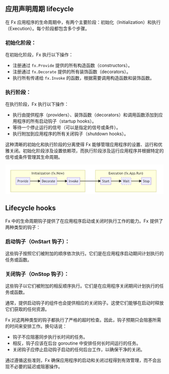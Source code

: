 ## 应用声明周期 lifecycle

在 Fx 应用程序的生命周期中，有两个主要阶段：初始化（Initialization）和执行（Execution）。每个阶段都包含多个步骤。

### 初始化阶段：

在初始化阶段，Fx 执行以下操作：

- 注册通过 `fx.Provide` 提供的所有构造函数（constructors）。
- 注册通过 `fx.Decorate` 提供的所有装饰函数（decorators）。
- 执行所有传递给 `fx.Invoke` 的函数，根据需要调用构造函数和装饰函数。

### 执行阶段：

在执行阶段，Fx 执行以下操作：

- 执行由提供程序（providers）、装饰函数（decorators）和调用函数添加到应用程序的所有启动钩子（startup hooks）。
- 等待一个停止运行的信号（可以是指定的信号或条件）。
- 执行附加到应用程序的所有关闭钩子（shutdown hooks）。

这种清晰的初始化和执行阶段的分离使得 Fx 能够管理应用程序的设置、运行和优雅关闭。初始化阶段涉及设置依赖项，而执行阶段涉及运行应用程序并根据特定的信号或条件管理其生命周期。

![image-20231220154441266](../../img/image-20231220154441266.png)

## Lifecycle hooks

Fx 中的生命周期钩子提供了在应用程序启动或关闭时执行工作的能力。Fx 提供了两种类型的钩子：

### 启动钩子（OnStart 钩子）：

这些钩子按照它们被附加的顺序依次执行。它们是在应用程序启动期间计划执行的任务或函数。

### 关闭钩子（OnStop 钩子）：

这些钩子以它们被附加的相反顺序执行。它们是在应用程序关闭期间计划执行的任务或函数。

通常，提供启动钩子的组件也会提供相应的关闭钩子。这使它们能够在启动时释放它们获取的任何资源。

Fx 对这两种类型的钩子都执行了严格的超时检查。因此，钩子预期只会阻塞所需的时间来安排工作。换句话说：

- 钩子不应阻塞同步执行长时间的任务。
- 相反，钩子应该在后台 goroutine 中安排任何长时间运行的任务。
- 关闭钩子应停止启动钩子启动的任何后台工作，以确保干净的关闭。

通过遵循这些准则，Fx 确保应用程序的启动和关闭过程得到有效管理，而不会出现不必要的延迟或阻塞操作。